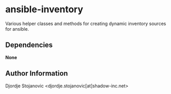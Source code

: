 ansible-inventory
=================

Various helper classes and methods for creating dynamic inventory sources for ansible.

Dependencies
------------

**None**

Author Information
------------------

Djordje Stojanovic <djordje.stojanovic[at]shadow-inc.net>